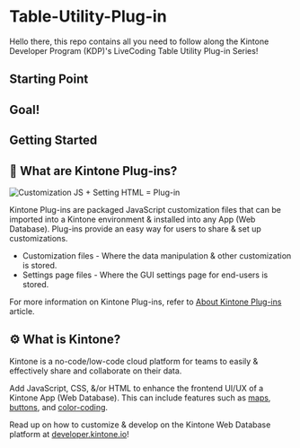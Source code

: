 # Table-Utility-Plug-in

Hello there, this repo contains all you need to follow along the Kintone Developer Program (KDP)'s LiveCoding Table Utility Plug-in Series!

## Starting Point

## Goal!

## Getting Started

## 🧩 What are Kintone Plug-ins?
![Customization JS + Setting HTML = Plug-in](https://user-images.githubusercontent.com/30670749/114830268-045b8b00-9e07-11eb-835f-fcddf967cc82.png)

Kintone Plug-ins are packaged JavaScript customization files that can be imported into a Kintone environment & installed into any App (Web Database). Plug-ins provide an easy way for users to share & set up customizations.
  * Customization files - Where the data manipulation & other customization is stored.
  * Settings page files - Where the GUI settings page for end-users is stored.

For more information on Kintone Plug-ins, refer to [About Kintone Plug-ins](https://developer.kintone.io/hc/en-us/articles/900005169443) article.

## ⚙️ What is Kintone?

Kintone is a no-code/low-code cloud platform for teams to easily & effectively share and collaborate on their data.

Add JavaScript, CSS, &/or HTML to enhance the frontend UI/UX of a Kintone App (Web Database). This can include features such as [maps](https://developer.kintone.io/hc/en-us/articles/360000365282), [buttons](https://developer.kintone.io/hc/en-us/articles/360000479881), and [color-coding](https://developer.kintone.io/hc/en-us/articles/212495058).

Read up on how to customize & develop on the Kintone Web Database platform at [developer.kintone.io](https://developer.kintone.io/)!
